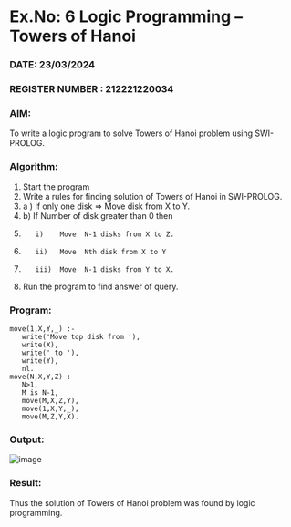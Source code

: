 # Ex.No: 6   Logic Programming – Towers of Hanoi   
### DATE: 23/03/2024                                                                            
### REGISTER NUMBER : 212221220034
### AIM: 
To  write  a logic program  to solve Towers of Hanoi problem  using SWI-PROLOG. 
### Algorithm:
1. Start the program
2.  Write a rules for finding solution of Towers of Hanoi in SWI-PROLOG.
3.  a )	If only one disk  => Move disk from X to Y.
4.  b)	If Number of disk greater than 0 then
5.        i)	Move  N-1 disks from X to Z.
6.        ii)	Move  Nth disk from X to Y
7.        iii)	Move  N-1 disks from Y to X.
8. Run the program  to find answer of  query.

### Program:
```
move(1,X,Y,_) :- 
   write('Move top disk from '), 
   write(X), 
   write(' to '), 
   write(Y), 
   nl. 
move(N,X,Y,Z) :- 
   N>1, 
   M is N-1, 
   move(M,X,Z,Y), 
   move(1,X,Y,_), 
   move(M,Z,Y,X).
```
### Output:
![image](https://github.com/Naadira/AI_Lab_2023-24/assets/128135126/defb401d-5004-4ccc-96aa-48915fc9aa5a)
### Result:
Thus the solution of Towers of Hanoi problem was found by logic programming.

